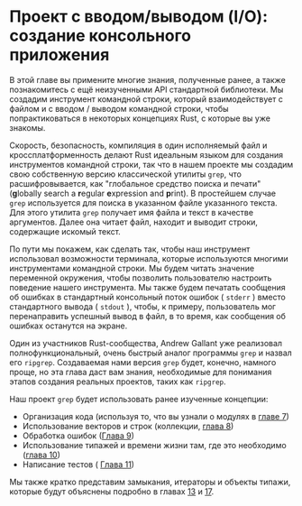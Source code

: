 # Проект с вводом/выводом (I/O): создание консольного приложения

В этой главе вы примените многие знания, полученные ранее, а также познакомитесь с ещё неизученными API стандартной библиотеки. Мы создадим инструмент командной строки, который взаимодействует с файлом и с вводом / выводом командной строки, чтобы попрактиковаться в некоторых концепциях Rust, с которые вы уже знакомы.

Скорость, безопасность, компиляция в один исполняемый файл и кроссплатформенность делают Rust идеальным языком для создания инструментов командной строки, так что в нашем проекте мы создадим свою собственную версию классической утилиты `grep`, что расшифровывается, как "глобальное средство поиска и печати" (**g**lobally search a **r**egular **e**xpression and **p**rint). В простейшем случае `grep` используется для поиска в указанном файле указанного текста. Для этого утилита `grep` получает имя файла и текст в качестве аргументов. Далее она читает файл, находит и выводит строки, содержащие искомый текст.

По пути мы покажем, как сделать так, чтобы наш инструмент использовал возможности терминала, которые используются многими инструментами командной строки. Мы будем читать значение переменной окружения, чтобы позволить пользователю настроить поведение нашего инструмента. Мы также будем печатать сообщения об ошибках в стандартный консольный поток ошибок ( `stderr` ) вместо стандартного вывода ( `stdout` ), чтобы, к примеру, пользователь мог перенаправить успешный вывод в файл, в то время, как сообщения об ошибках останутся на экране.

Один из участников Rust-сообщества, Andrew Gallant уже реализовал полнофункциональный, очень быстрый аналог программы `grep` и назвал его `ripgrep`. Создаваемая нами версия `grep` будет, конечно, намного проще, но эта глава даст вам знания, необходимые для понимания этапов создания реальных проектов, таких как `ripgrep`.

Наш проект `grep` будет использовать ранее изученные концепции:

- Организация кода (используя то, что вы узнали о модулях в [ главе 7]<!--  -->)
- Использование векторов и строк (коллекции, [глава 8]<!--  -->)
- Обработка ошибок ([Глава 9]<!--  -->)
- Использование типажей и времени жизни там, где это необходимо ([глава 10]<!--  -->)
- Написание тестов ( [Глава 11]<!--  -->)

Мы также кратко представим замыкания, итераторы и объекты типажи, которые будут объяснены подробно в главах [13]<!--  --> и [17]<!--  -->.


[ главе 7]: ch07-00-managing-growing-projects-with-packages-crates-and-modules.html
[глава 8]: ch08-00-common-collections.html
[Глава 9]: ch09-00-error-handling.html
[глава 10]: ch10-00-generics.html
[Глава 11]: ch11-00-testing.html
[13]: ch13-00-functional-features.html
[17]: ch17-00-oop.html